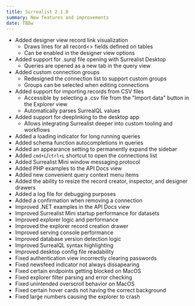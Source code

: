 ```yaml
---
title: Surrealist 2.1.0
summary: New features and improvements
date: TBDw
---
```


- Added designer view record link visualization
	- Draws lines for all record<> fields defined on tables
	- Can be enabled in the designer view options
- Added support for .surql file opening with Surrealist Desktop
	- Queries are opened as a new tab in the query view
- Added custom connection groups
	- Redesigned the connection list to support custom groups
	- Groups can be selected when editing connections
- Added support for importing records from CSV files
	- Accessible by selecting a .csv file from the "Import data" button in the Explorer view
 	- Automatically parses SurrealQL values
- Added support for deeplinking to the desktop app
	- Allows integrating Surrealist deeper into custom tooling and workflows
- Added a loading indicator for long running queries
- Added schema function autocompletions in queries
- Added an appearance setting to permanently expand the sidebar
- Added `cmd+L`/`ctrl+L` shortcut to open the connections list
- Added Surrealist Mini window messaging protocol
- Added PHP examples to the API Docs view
- Added new convenient query context menu items
- Added the ability to resize the record creator, inspector, and designer drawers
- Added a log file for debugging purposes
- Added a confirmation when removing a connection
- Improved .NET examples in the API Docs view
- Improved Surrealist Mini startup performance for datasets
- Improved explorer logic and performance
- Improved the explorer record creation drawer
- Improved serving console performance
- Improved database version detection logic
- Improved SurrealQL syntax highlighting
- Improved desktop config file readability
- Fixed authentication view incorrectly clearing passwords
- Fixed newsfeed indicator not always dissapearing
- Fixed certain endpoints getting blocked on MacOS
- Fixed explorer filter parsing and error checking
- Fixed unintended overscroll behavior on MacOS
- Fixed certain hover cards not having the correct background
- Fixed large numbers causing the explorer to crash
